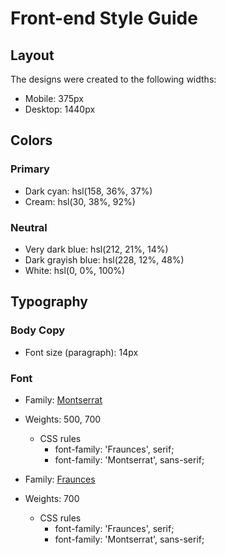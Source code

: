# Front-end Style Guide

## Layout

The designs were created to the following widths:

- Mobile: 375px
- Desktop: 1440px

## Colors

### Primary

- Dark cyan: hsl(158, 36%, 37%)
- Cream: hsl(30, 38%, 92%)

### Neutral

- Very dark blue: hsl(212, 21%, 14%)
- Dark grayish blue: hsl(228, 12%, 48%)
- White: hsl(0, 0%, 100%)

## Typography

### Body Copy

- Font size (paragraph): 14px

### Font

- Family: [Montserrat](https://fonts.google.com/specimen/Montserrat)
- Weights: 500, 700

    - CSS rules
        - font-family: 'Fraunces', serif;
        - font-family: 'Montserrat', sans-serif;


- Family: [Fraunces](https://fonts.google.com/specimen/Fraunces)
- Weights: 700

    - CSS rules
        - font-family: 'Fraunces', serif;
        - font-family: 'Montserrat', sans-serif;
